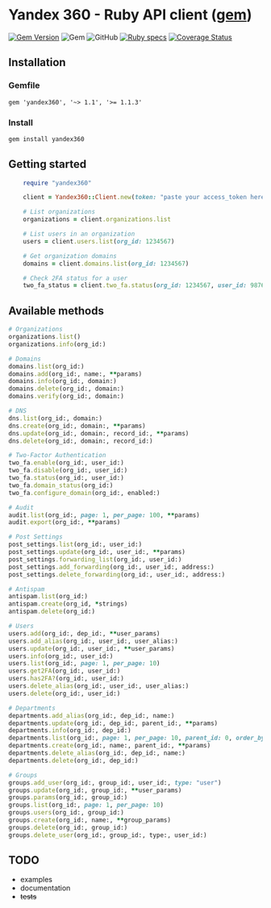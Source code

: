 # Yandex 360 - Ruby API client ([gem](https://rubygems.org/gems/yandex360))

[![Gem Version](https://badge.fury.io/rb/yandex360.svg)](https://badge.fury.io/rb/yandex360)
![Gem](https://img.shields.io/gem/dt/yandex360)
![GitHub](https://img.shields.io/github/license/ruby-api-client/yandex360)
[![Ruby specs](https://github.com/ruby-api-client/yandex360/actions/workflows/ci.yml/badge.svg)](https://github.com/ruby-api-client/yandex360/actions/workflows/ci.yml)
[![Coverage Status](https://coveralls.io/repos/github/ruby-api-client/yandex360/badge.svg?branch=main)](https://coveralls.io/github/ruby-api-client/yandex360?branch=main)

## Installation

### Gemfile

```gemfile
gem 'yandex360', '~> 1.1', '>= 1.1.3'
```

### Install

```sh
gem install yandex360
```

## Getting started

```ruby
    require "yandex360"

    client = Yandex360::Client.new(token: "paste your access_token here")

    # List organizations
    organizations = client.organizations.list

    # List users in an organization
    users = client.users.list(org_id: 1234567)

    # Get organization domains
    domains = client.domains.list(org_id: 1234567)

    # Check 2FA status for a user
    two_fa_status = client.two_fa.status(org_id: 1234567, user_id: 987654321)
```

## Available methods

```ruby
# Organizations
organizations.list()
organizations.info(org_id:)

# Domains
domains.list(org_id:)
domains.add(org_id:, name:, **params)
domains.info(org_id:, domain:)
domains.delete(org_id:, domain:)
domains.verify(org_id:, domain:)

# DNS
dns.list(org_id:, domain:)
dns.create(org_id:, domain:, **params)
dns.update(org_id:, domain:, record_id:, **params)
dns.delete(org_id:, domain:, record_id:)

# Two-Factor Authentication
two_fa.enable(org_id:, user_id:)
two_fa.disable(org_id:, user_id:)
two_fa.status(org_id:, user_id:)
two_fa.domain_status(org_id:)
two_fa.configure_domain(org_id:, enabled:)

# Audit
audit.list(org_id:, page: 1, per_page: 100, **params)
audit.export(org_id:, **params)

# Post Settings
post_settings.list(org_id:, user_id:)
post_settings.update(org_id:, user_id:, **params)
post_settings.forwarding_list(org_id:, user_id:)
post_settings.add_forwarding(org_id:, user_id:, address:)
post_settings.delete_forwarding(org_id:, user_id:, address:)

# Antispam
antispam.list(org_id:)
antispam.create(org_id, *strings)
antispam.delete(org_id:)

# Users
users.add(org_id:, dep_id:, **user_params)
users.add_alias(org_id:, user_id:, user_alias:)
users.update(org_id:, user_id:, **user_params)
users.info(org_id:, user_id:)
users.list(org_id:, page: 1, per_page: 10)
users.get2FA(org_id:, user_id:)
users.has2FA?(org_id:, user_id:)
users.delete_alias(org_id:, user_id:, user_alias:)
users.delete(org_id:, user_id:)

# Departments
departments.add_alias(org_id:, dep_id:, name:)
departments.update(org_id:, dep_id:, parent_id:, **params)
departments.info(org_id:, dep_id:)
departments.list(org_id:, page: 1, per_page: 10, parent_id: 0, order_by: "id")
departments.create(org_id:, name:, parent_id:, **params)
departments.delete_alias(org_id:, dep_id:, name:)
departments.delete(org_id:, dep_id:)

# Groups
groups.add_user(org_id:, group_id:, user_id:, type: "user")
groups.update(org_id:, group_id:, **user_params)
groups.params(org_id:, group_id:)
groups.list(org_id:, page: 1, per_page: 10)
groups.users(org_id:, group_id:)
groups.create(org_id:, name:, **group_params)
groups.delete(org_id:, group_id:)
groups.delete_user(org_id:, group_id:, type:, user_id:)
```

## TODO

- examples
- documentation
- ~~tests~~
